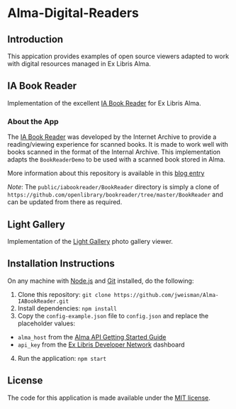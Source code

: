# Alma-Digital-Readers

Introduction
------------
This appication provides examples of open source viewers adapted to work with digital resources managed in Ex Libris Alma.

IA Book Reader
--------------
Implementation of the excellent [IA Book Reader](https://github.com/openlibrary/bookreader) for Ex Libris Alma.

### About the App

The [IA Book Reader](https://openlibrary.org/dev/docs/bookreader) was developed by the Internet Archive to provide a reading/viewing experience for scanned books. It is made to work well with books scanned in the format of the Internal Archive. This implementation adapts the `BookReaderDemo` to be used with a scanned book stored in Alma.

More information about this repository is available in this [blog entry](https://developers.exlibrisgroup.com/blog/Using-the-IA-Book-Reader-with-Alma)

*Note*: The `public/iabookreader/BookReader` directory is simply a clone of `https://github.com/openlibrary/bookreader/tree/master/BookReader` and can be updated from there as required.

Light Gallery
-------------
Implementation of the [Light Gallery](http://sachinchoolur.github.io/lightGallery/) photo gallery viewer.

Installation Instructions
-------------------------
On any machine with [Node.js](https://nodejs.org) and [Git](http://git-scm.com/) installed, do the following:

1. Clone this repository: `git clone https://github.com/jweisman/Alma-IABookReader.git`
2. Install dependencies: `npm install`
3. Copy the `config-example.json` file to `config.json` and replace the placeholder values:
  * `alma_host` from the [Alma API Getting Started Guide](https://developers.exlibrisgroup.com/alma/apis)
  * `api_key` from the [Ex Libris Developer Network](https://developers.exlibrisgroup.com/) dashboard
4. Run the application: `npm start`

License
-------
The code for this application is made available under the [MIT license](http://opensource.org/licenses/MIT).